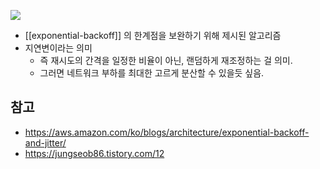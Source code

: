 ![](https://d2908q01vomqb2.cloudfront.net/fc074d501302eb2b93e2554793fcaf50b3bf7291/2017/10/03/exponential-backoff-and-jitter-blog-figure-8.png)
- [[exponential-backoff]] 의 한계점을 보완하기 위해 제시된 알고리즘
- 지연변이라는 의미
    - 즉 재시도의 간격을 일정한 비율이 아닌, 랜덤하게 재조정하는 걸 의미.
    - 그러면 네트워크 부하를 최대한 고르게 분산할 수 있을듯 싶음.
## 참고
- https://aws.amazon.com/ko/blogs/architecture/exponential-backoff-and-jitter/
- https://jungseob86.tistory.com/12